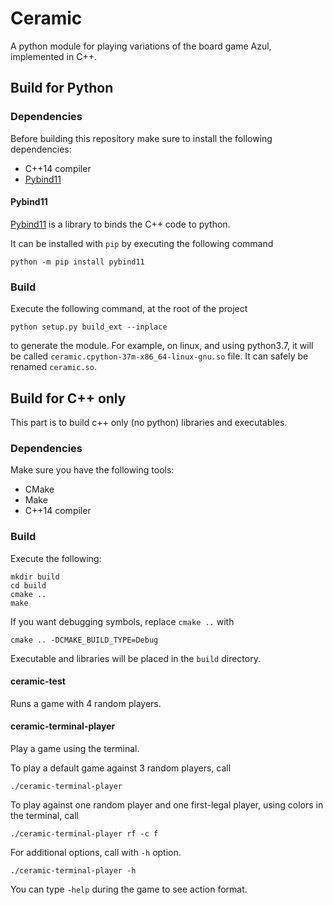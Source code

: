 # Ceramic
A python module for playing variations of the board game Azul, implemented in C++.


## Build for Python

### Dependencies

Before building this repository make sure to install the following dependencies:
- C++14 compiler
- [Pybind11](https://github.com/pybind/pybind11)

#### Pybind11

[Pybind11](https://github.com/pybind/pybind11) is a library to binds the C++ code to python.

It can be installed with `pip` by executing the following command
```
python -m pip install pybind11
```

### Build

Execute the following command, at the root of the project
```
python setup.py build_ext --inplace
```
to generate the module.
For example, on linux, and using python3.7, it will be called `ceramic.cpython-37m-x86_64-linux-gnu.so` file.
It can safely be renamed `ceramic.so`.


## Build for C++ only

This part is to build c++ only (no python) libraries and executables.

### Dependencies

Make sure you have the following tools:
- CMake
- Make
- C++14 compiler

### Build

Execute the following:
```
mkdir build
cd build
cmake ..
make
```

If you want debugging symbols, replace `cmake ..` with
```
cmake .. -DCMAKE_BUILD_TYPE=Debug
```

Executable and libraries will be placed in the `build` directory.

#### ceramic-test
Runs a game with 4 random players.

#### ceramic-terminal-player
Play a game using the terminal.

To play a default game against 3 random players, call
```
./ceramic-terminal-player
```

To play against one random player and one first-legal player, using colors in the terminal, call
```
./ceramic-terminal-player rf -c f
```

For additional options, call with `-h` option.
```
./ceramic-terminal-player -h
```

You can type `-help` during the game to see action format.